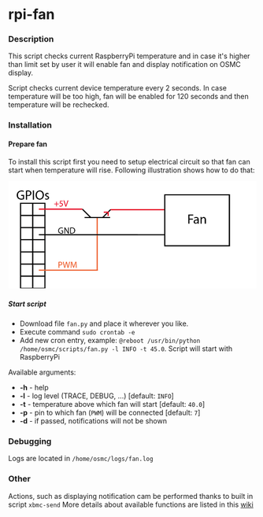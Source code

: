 # rpi-fan

### Description

This script checks current RaspberryPi temperature and in case it's higher than limit set by user it will enable fan and 
display notification on OSMC display.

Script checks current device temperature every 2 seconds. In case temperature will be too high, 
fan will be enabled for 120 seconds and then temperature will be rechecked.

### Installation

#### Prepare fan

To install this script first you need to setup electrical circuit so that fan can start when temperature will rise.
 Following illustration shows how to do that:
 
![alt tag](circuit-diagram.png)
 
##### Start script

* Download file `fan.py` and place it wherever you like.
* Execute command `sudo crontab -e`
* Add new cron entry, example: `@reboot /usr/bin/python /home/osmc/scripts/fan.py -l INFO -t 45.0`. 
Script will start with RaspberryPi

Available arguments:

* **-h** - help
* **-l** - log level (TRACE, DEBUG, ...) [default: `INFO`]
* **-t** - temperature above which fan will start [default: `40.0`]
* **-p** - pin to which fan (`PWM`) will be connected [default: `7`]
* **-d** - if passed, notifications will not be shown

### Debugging

Logs are located in `/home/osmc/logs/fan.log`

### Other

Actions, such as displaying notification cam be performed thanks to built in script `xbmc-send`
More details about available functions are listed in this [wiki](http://kodi.wiki/view/List_of_built-in_functions)